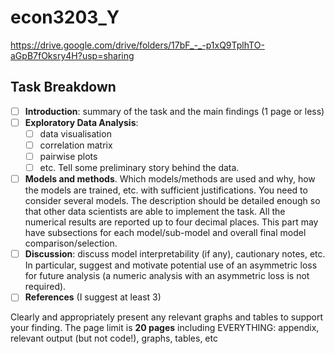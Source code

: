 # econ3203_Y

https://drive.google.com/drive/folders/17bF_-_-p1xQ9TplhTO-aGpB7fOksry4H?usp=sharing

## Task Breakdown ##

- [ ] **Introduction**: summary of the task and the main findings (1 page or less)
- [ ] **Exploratory Data Analysis**:
  -  [ ] data visualisation
  -  [ ] correlation matrix
  -  [ ] pairwise plots
  -  [ ] etc.
Tell some preliminary story behind the data.
- [ ] **Models and methods**. Which models/methods are used and why, how the models
are trained, etc. with sufficient justifications. You need to consider several models.
The description should be detailed enough so that other data scientists are able to
implement the task. All the numerical results are reported up to four decimal places.
This part may have subsections for each model/sub-model and overall final model
comparison/selection.
- [ ] **Discussion**: discuss model interpretability (if any), cautionary notes, etc. In particular,
suggest and motivate potential use of an asymmetric loss for future analysis (a
numeric analysis with an asymmetric loss is not required).
- [ ] **References** (I suggest at least 3)

Clearly and appropriately present any relevant graphs and tables to support your
finding. The page limit is **20 pages** including EVERYTHING: appendix, relevant output (but
not code!), graphs, tables, etc
